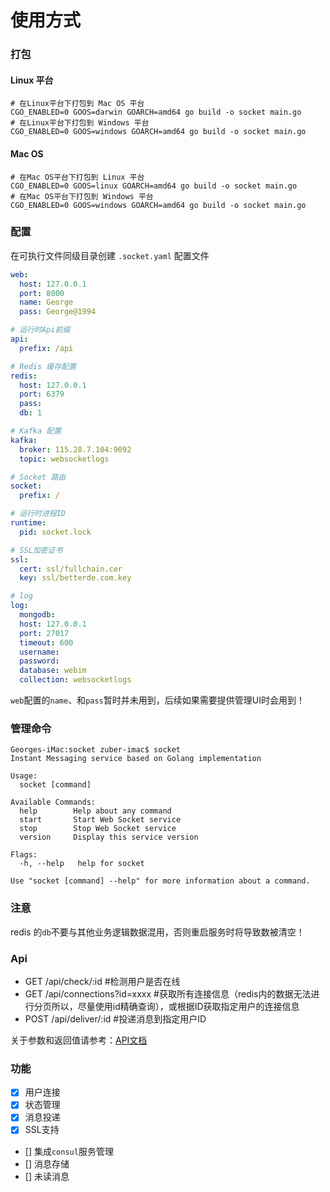 # 使用方式

### 打包

#### Linux 平台

```shell
# 在Linux平台下打包到 Mac OS 平台
CGO_ENABLED=0 GOOS=darwin GOARCH=amd64 go build -o socket main.go
# 在Linux平台下打包到 Windows 平台
CGO_ENABLED=0 GOOS=windows GOARCH=amd64 go build -o socket main.go
```
#### Mac OS
```shell
# 在Mac OS平台下打包到 Linux 平台
CGO_ENABLED=0 GOOS=linux GOARCH=amd64 go build -o socket main.go
# 在Mac OS平台下打包到 Windows 平台
CGO_ENABLED=0 GOOS=windows GOARCH=amd64 go build -o socket main.go
```

### 配置
在可执行文件同级目录创建 `.socket.yaml` 配置文件
```yaml
web:
  host: 127.0.0.1
  port: 8000
  name: George
  pass: George@1994

# 运行时Api前缀
api:
  prefix: /api

# Redis 缓存配置
redis:
  host: 127.0.0.1
  port: 6379
  pass:
  db: 1

# Kafka 配置
kafka:
  broker: 115.28.7.104:9092
  topic: websocketlogs

# Socket 路由
socket:
  prefix: /

# 运行时进程ID
runtime:
  pid: socket.lock

# SSL加密证书
ssl:
  cert: ssl/fullchain.cer
  key: ssl/betterde.com.key

# log
log:
  mongodb:
  host: 127.0.0.1
  port: 27017
  timeout: 600
  username:
  password:
  database: webim
  collection: websocketlogs
```

`web`配置的`name`、和`pass`暂时并未用到，后续如果需要提供管理UI时会用到！

### 管理命令

```shell
Georges-iMac:socket zuber-imac$ socket
Instant Messaging service based on Golang implementation

Usage:
  socket [command]

Available Commands:
  help        Help about any command
  start       Start Web Socket service
  stop        Stop Web Socket service
  version     Display this service version

Flags:
  -h, --help   help for socket

Use "socket [command] --help" for more information about a command.
```
### 注意

redis 的`db`不要与其他业务逻辑数据混用，否则重启服务时将导致数被清空！

### Api

* GET   /api/check/:id              #检测用户是否在线
* GET   /api/connections?id=xxxx    #获取所有连接信息（redis内的数据无法进行分页所以，尽量使用id精确查询），或根据ID获取指定用户的连接信息
* POST  /api/deliver/:id            #投递消息到指定用户ID

关于参数和返回值请参考：[API文档](http://apidoc.zuker.im/#/home/project/inside/api/list?groupID=-1&projectName=IM优化&projectID=14)

### 功能

- [x] 用户连接
- [x] 状态管理
- [x] 消息投递
- [x] SSL支持
- [] 集成`consul`服务管理
- [] 消息存储
- [] 未读消息